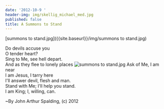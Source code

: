 ```yaml
---
date: '2012-10-9 '
header-img: img/skellig_michael_med.jpg
published: false
title: A Summons to Stand
---
```

[summons to stand.jpg]({{site.baseurl}}/img/summons to stand.jpg)

Do devils accuse you  
O tender heart?  
Sing to Me, see hell depart.  
And as they flee to lonely places  ![summons to stand.jpg]({{site.baseurl}}/img/summons%20to%20stand.jpg)
Ask of Me, I am near  
I am Jesus, I tarry here  
I'll answer devil, flesh and man.  
Stand with Me; I'll help you stand.  
I am King; I, willing, can.  
  
~By John Arthur Spalding, (c) 2012
